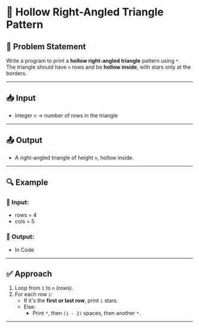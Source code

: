 # 🔺 Hollow Right-Angled Triangle Pattern

## 📝 Problem Statement

Write a program to print a **hollow right-angled triangle** pattern using `*`.  
The triangle should have `n` rows and be **hollow inside**, with stars only at the borders.

---

## 📥 Input
- Integer `n` → number of rows in the triangle

---

## 📤 Output
- A right-angled triangle of height `n`, hollow inside.

---

## 🔍 Example

### 🔸 Input:

- rows = 4
- cols = 5


### 🔸 Output:
- In Code


---

## ✅ Approach

1. Loop from `1` to `n` (rows).
2. For each row `i`:
   - If it's the **first or last row**, print `i` stars.
   - Else:
     - Print `*`, then `(i - 2)` spaces, then another `*`.

---